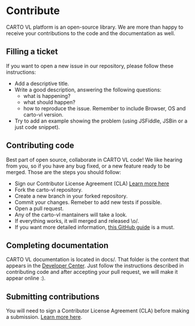 # Contribute

CARTO VL platform is an open-source library. We are more than happy to receive your contributions to the code and the documentation as well.

## Filling a ticket

If you want to open a new issue in our repository, please follow these instructions:

- Add a descriptive title.
- Write a good description, answering the following questions:
    - what is happening?
    - what should happen?
    - how to reproduce the issue. Remember to include Browser, OS and carto-vl version.
- Try to add an example showing the problem (using JSFiddle, JSBin or a just code snippet).


## Contributing code

Best part of open source, collaborate in CARTO VL code! We like hearing from you, so if you have any bug fixed, or a new feature ready to be merged. Those are the steps you should follow:

- Sign our Contributor License Agreement (CLA) [Learn more here](https://carto.com/contributions/)
- Fork the carto-vl repository.
- Create a new branch in your forked repository.
- Commit your changes. Remeber to add new tests if possible.
- Open a pull request.
- Any of the carto-vl mantainers will take a look.
- If everything works, it will merged and released \o/.
- If you want more detailed information, [this GitHub guide](https://opensource.guide/how-to-contribute/) is a must.

## Completing documentation

CARTO VL documentation is located in docs/. That folder is the content that appears in the [Developer Center](https://carto.com/developers/carto-vl/support/contribute/). Just follow the instructions described in contributing code and after accepting your pull request, we will make it appear online :).

## Submitting contributions

You will need to sign a Contributor License Agreement (CLA) before making a submission. [Learn more here](https://carto.com/contributions/).
